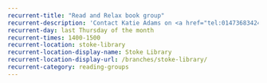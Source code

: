 ```yaml
---
recurrent-title: "Read and Relax book group"
recurrent-description: 'Contact Katie Adams on <a href="tel:01473683424">01473 683424</a> or <strong>katie36adams@gmail.com</strong> for more information.'
recurrent-day: last Thursday of the month
recurrent-times: 1400-1500
recurrent-location: stoke-library
recurrent-location-display-name: Stoke Library
recurrent-location-display-url: /branches/stoke-library/
recurrent-category: reading-groups
---
```

